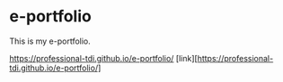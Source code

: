 # e-portfolio
This is my e-portfolio.

https://professional-tdi.github.io/e-portfolio/
[link][https://professional-tdi.github.io/e-portfolio/]
